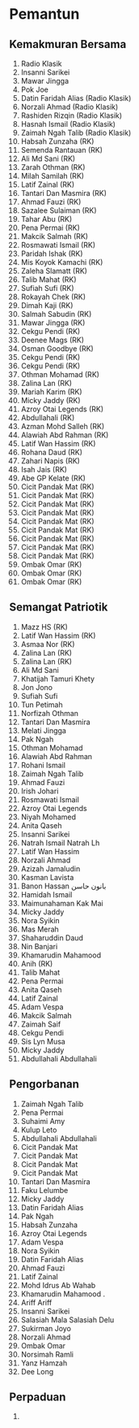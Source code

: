 # Pemantun

## Kemakmuran Bersama

1. Radio Klasik
2. Insanni Sarikei
3. Mawar Jingga
4. Pok Joe
5. Datin Faridah Alias (Radio Klasik)
6. Norzali Ahmad (Radio Klasik)
7. Rashiden Rizqin (Radio Klasik)
8. Hasnah Ismail (Radio Klasik)
9. Zaimah Ngah Talib (Radio Klasik)
10. Habsah Zunzaha (RK) <!-- RK == Radio Klasik -->
11. Semenda Rantauan (RK)
12. Ali Md Sani (RK)
13. Zarah Othman (RK)
14. Milah Samilah (RK)
15. Latif Zainal (RK)
16. Tantari Dan Masmira (RK)
17. Ahmad Fauzi (RK)
18. Sazalee Sulaiman (RK)
19. Tahar Abu (RK)
20. Pena Permai (RK)
21. Makcik Salmah (RK)
22. Rosmawati Ismail (RK)
23. Paridah Ishak (RK)
24. Mis Koyok Kamachi (RK)
25. Zaleha Slamatt (RK)
26. Talib Mahat (RK)
27. Sufiah Sufi (RK)
28. Rokayah Chek (RK)
29. Dimah Kaji (RK)
30. Salmah Sabudin (RK)
31. Mawar Jingga (RK)
32. Cekgu Pendi (RK)
33. Deenee Mags (RK)
34. Osman Goodbye (RK)
35. Cekgu Pendi (RK)
36. Cekgu Pendi (RK)
37. Othman Mohamad (RK)
38. Zalina Lan (RK)
39. Mariah Karim (RK)
40. Micky Jaddy (RK)
41. Azroy Otai Legends (RK)
42. Abdullahali (RK)
43. Azman Mohd Salleh (RK)
44. Alawiah Abd Rahman (RK)
45. Latif Wan Hassim (RK)
46. Rohana Daud (RK)
47. Zahari Napis (RK)
48. Isah Jais (RK)
49. Abe GP Kelate (RK)
50. Cicit Pandak Mat (RK)
51. Cicit Pandak Mat (RK)
52. Cicit Pandak Mat (RK)
53. Cicit Pandak Mat (RK)
54. Cicit Pandak Mat (RK)
55. Cicit Pandak Mat (RK)
56. Cicit Pandak Mat (RK)
57. Cicit Pandak Mat (RK)
58. Cicit Pandak Mat (RK)
59. Ombak Omar (RK)
60. Ombak Omar (RK)
61. Ombak Omar (RK)

## Semangat Patriotik

1. Mazz HS (RK)
2. Latif Wan Hassim (RK)
3. Asmaa Nor (RK)
4. Zalina Lan (RK)
5. Zalina Lan (RK)
6. Ali Md Sani
7. Khatijah Tamuri Khety
8. Jon Jono
9. Sufiah Sufi
10. Tun Petimah
11. Norfizah Othman
12. Tantari Dan Masmira
13. Melati Jingga
14. Pak Ngah
15. Othman Mohamad
16. Alawiah Abd Rahman
17. Rohani Ismail
18. Zaimah Ngah Talib
19. Ahmad Fauzi
20. Irish Johari
21. Rosmawati Ismail
22. Azroy Otai Legends
23. Niyah Mohamed
24. Anita Qaseh
25. Insanni Sarikei
26. Natrah Ismail Natrah Lh
27. Latif Wan Hassim
28. Norzali Ahmad
29. Azizah Jamaludin
30. Kasman Lavista
31. Banon Hassan بانون حاسن
32. Hamidah Ismail
33. Maimunahaman Kak Mai
34. Micky Jaddy
35. Nora Syikin
36. Mas Merah
37. Shaharuddin Daud
38. Nin Banjari
39. Khamarudin Mahamood
40. Anih (RK)
41. Talib Mahat
42. Pena Permai
43. Anita Qaseh
44. Latif Zainal
45. Adam Vespa
46. Makcik Salmah
47. Zaimah Saif
48. Cekgu Pendi
49. Sis Lyn Musa
50. Micky Jaddy
51. Abdullahali Abdullahali

## Pengorbanan

1. Zaimah Ngah Talib
2. Pena Permai
3. Suhaimi Amy
4. Kulup Leto
5. Abdullahali Abdullahali
6. Cicit Pandak Mat
7. Cicit Pandak Mat
8. Cicit Pandak Mat
9. Cicit Pandak Mat
10. Tantari Dan Masmira
11. Faku Lelumbe
12. Micky Jaddy
13. Datin Faridah Alias
14. Pak Ngah
15. Habsah Zunzaha
16. Azroy Otai Legends
17. Adam Vespa
18. Nora Syikin
19. Datin Faridah Alias
20. Ahmad Fauzi
21. Latif Zainal
22. Mohd Idrus Ab Wahab
23. Khamarudin Mahamood .
24. Ariff Ariff
25. Insanni Sarikei
26. Salasiah Mala Salasiah Delu
27. Sukirman Joyo
28. Norzali Ahmad
29. Ombak Omar
30. Norsimah Ramli
31. Yanz Hamzah
32. Dee Long

## Perpaduan

1.
